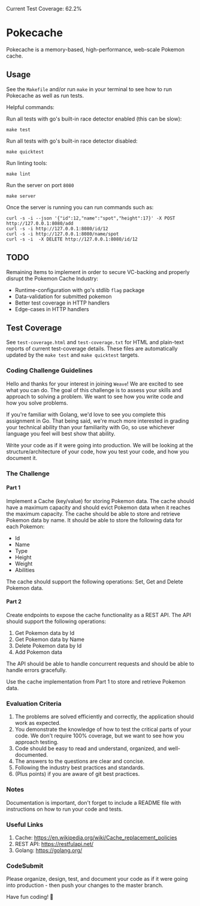 Current Test Coverage: 62.2%

# Pokecache

Pokecache is a memory-based, high-performance, web-scale Pokemon cache.

## Usage

See the `Makefile` and/or run `make` in your terminal to see how to run Pokecache as well as run tests.

Helpful commands:

Run all tests with go's built-in race detector enabled (this can be slow):

```
make test
```

Run all tests with go's built-in race detector disabled:

```
make quicktest
```

Run linting tools:
```
make lint
```

Run the server on port `8080`

```
make server
```

Once the server is running you can run commands such as:

```
curl -s -i --json '{"id":12,"name":"spot","height":17}' -X POST http://127.0.0.1:8080/add
curl -s -i http://127.0.0.1:8080/id/12
curl -s -i http://127.0.0.1:8080/name/spot
curl -s -i  -X DELETE http://127.0.0.1:8080/id/12
```

## TODO

Remaining items to implement in order to secure VC-backing and properly disrupt the Pokemon Cache Industry:

- Runtime-configuration with go's stdlib `flag` package
- Data-validation for submitted pokemon
- Better test coverage in HTTP handlers
- Edge-cases in HTTP handlers

## Test Coverage

See `test-coverage.html` and `test-coverage.txt` for HTML and plain-text
reports of current test-coverage details. These files are automatically updated
by the `make test` and `make quicktest` targets.

### Coding Challenge Guidelines

Hello and thanks for your interest in joining `Weave`! We are excited to see what you can do.
The goal of this challenge is to assess your skills and approach to solving a problem. We want to see how you write code and how you solve problems.

If you're familiar with Golang, we'd love to see you complete this assignment in Go. That being said, we're much more interested in grading your technical ability than
your familiarity with Go, so use whichever language you feel will best show that ability.

Write your code as if it were going into production. We will be looking at the structure/architecture of your code, how you test your code, and how you document it.

### The Challenge
#### Part 1
Implement a Cache (key/value) for storing Pokemon data. The cache should have a maximum capacity and should evict Pokemon data when it reaches the maximum capacity.
The cache should be able to store and retrieve Pokemon data by name. It should be able to store the following data for each Pokemon:
- Id
- Name
- Type
- Height
- Weight
- Abilities

The cache should support the following operations: Set, Get and Delete Pokemon data.

#### Part 2
Create endpoints to expose the cache functionality as a REST API. The API should support the following operations:
1. Get Pokemon data by Id
2. Get Pokemon data by Name
3. Delete Pokemon data by Id
4. Add Pokemon data

The API should be able to handle concurrent requests and should be able to handle errors gracefully.

Use the cache implementation from Part 1 to store and retrieve Pokemon data.

### Evaluation Criteria
1. The problems are solved efficiently and correctly, the application should work as expected.
2. You demonstrate the knowledge of how to test the critical parts of your code. We don't require 100% coverage, but we want to see how you approach testing.
3. Code should be easy to read and understand, organized, and well-documented.
4. The answers to the questions are clear and concise.
5. Following the industry best practices and standards.
6. (Plus points) if you are aware of git best practices.

### Notes
Documentation is important, don't forget to include a README file with instructions on how to run your code and tests.

### Useful Links
1. Cache: https://en.wikipedia.org/wiki/Cache_replacement_policies
2. REST API: https://restfulapi.net/
3. Golang: https://golang.org/

### CodeSubmit

Please organize, design, test, and document your code as if it were
going into production - then push your changes to the master branch.

Have fun coding! 🚀
